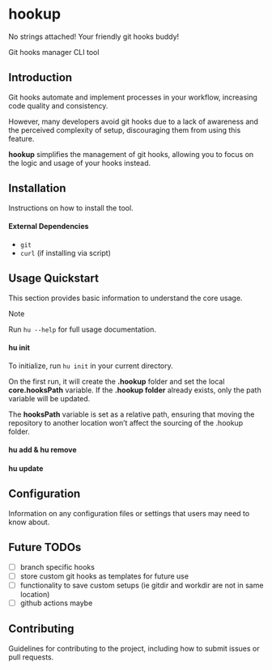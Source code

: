 # hookup
No strings attached!
Your friendly git hooks buddy!

Git hooks manager CLI tool

## Introduction
Git hooks automate and implement processes in your workflow, increasing code quality and consistency.

However, many developers avoid git hooks due to a lack of awareness and the perceived complexity of setup, discouraging them from using this feature.

**hookup** simplifies the management of git hooks, allowing you to focus on the logic and usage of your hooks instead.

## Installation
Instructions on how to install the tool.
#### External Dependencies
- `git`
- `curl` (if installing via script)

## Usage Quickstart
This section provides basic information to understand the core usage.

> [!NOTE]
> Run `hu --help` for full usage documentation.

#### hu init
To initialize, run `hu init` in your current directory.

On the first run, it will create the **.hookup** folder and set the local **core.hooksPath** variable. If the **.hookup folder** already exists, only the path variable will be updated.

The **hooksPath** variable is set as a relative path, ensuring that moving the repository to another location won’t affect the sourcing of the .hookup folder.

#### hu add & hu remove


#### hu update


## Configuration
Information on any configuration files or settings that users may need to know about.

## Future TODOs
- [ ] branch specific hooks
- [ ] store custom git hooks as templates for future use
- [ ] functionality to save custom setups (ie gitdir and workdir are not in same location)
- [ ] github actions maybe

## Contributing
Guidelines for contributing to the project, including how to submit issues or pull requests.
